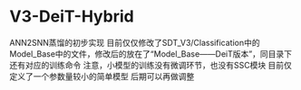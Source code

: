 # V3-DeiT-Hybrid
ANN2SNN蒸馏的初步实现
目前仅仅修改了SDT_V3/Classification中的Model_Base中的文件，修改后的放在了“Model_Base——DeiT版本”，同目录下还有对应的训练命令
注意，小模型的训练没有微调环节，也没有SSC模块 目前仅定义了一个参数量较小的简单模型 后期可以再做调整
